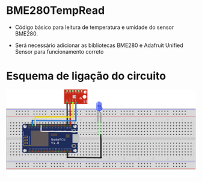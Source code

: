# BME280TempRead

- Código básico para leitura de temperatura e umidade do sensor BME280.

- Será necessário adicionar as bibliotecas BME280 e Adafruit Unified Sensor para funcionamento correto

# Esquema de ligação do circuito

![alt text](https://raw.githubusercontent.com/danilo94/BME280TempRead/master/sensor.png)
